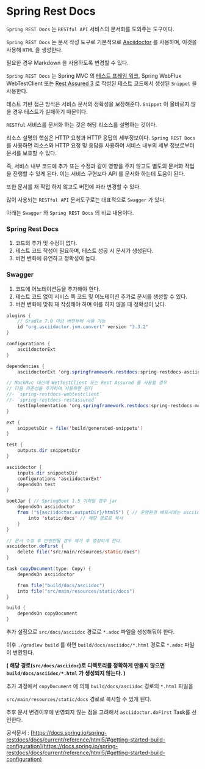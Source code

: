 # Spring Rest Docs

`Spring REST Docs` 는 `RESTful API` 서비스의 문서화를 도와주는 도구이다. 

`Spring REST Docs` 는 문서 작성 도구로 기본적으로 [Asciidoctor](https://asciidoctor.org/) 를 사용하며, 이것을 사용해 `HTML` 을 생성한다. 

필요한 경우 Markdown 을 사용하도록 변경할 수 있다.

`Spring REST Docs` 는 Spring MVC 의 [테스트 프레임 워크](https://docs.spring.io/spring-framework/docs/5.0.x/spring-framework-reference/testing.html#spring-mvc-test-framework), Spring WebFlux WebTestClient 또는 [Rest Assured 3](http://rest-assured.io/) 로 작성된 테스트 코드에서 생성된 `Snippet` 을 사용한다. 

테스트 기반 접근 방식은 서비스 문서의 정확성을 보장해준다.  `Snippet` 이 올바르지 않을 경우 테스트가 실패하기 때문이다.

`RESTful` 서비스를 문서화 하는 것은 해당 리소스를 설명하는 것이다. 

리소스 설명의 핵심은 HTTP 요청과 HTTP 응답의 세부정보이다. `Spring REST Docs` 를 사용하면 리소스와 HTTP 요청 및 응답을 사용하여 서비스 내부의 세부 정보로부터 문서를 보호할 수 있다. 

즉, 서비스 내부 코드에 추가 또는 수정과 같이 영향을 주지 않고도 별도의 문서화 작업을 진행할 수 있게 된다. 이는 서비스 구현보다 API 를 문서화 하는데 도움이 된다. 

또한 문서를 재 작업 하지 않고도 버전에 따라 변경할 수 있다.

많이 사용되는 `RESTful API` 문서도구로는 대표적으로 `Swagger` 가 있다. 

아래는 `Swagger` 와 `Spring REST Docs` 의 비교 내용이다.

### Spring Rest Docs

1. 코드의 추가 및 수정이 없다.
2. 테스트 코드 작성이 필요하며, 테스트 성공 시 문서가 생성된다.
3. 버전 변화에 유연하고 정확성이 높다.

### Swagger

1. 코드에 어노테이션등을 추가해야 한다.
2. 테스트 코드 없이 서비스 쪽 코드 및 어노테이션 추가로 문서를 생성할 수 있다.
3. 버전 변화에 맞춰 재 작성해야 하며 이를 하지 않을 때 정확성이 낮다.

```java
plugins {  
	// Gradle 7.0 이상 버전부터 사용 가능
	id "org.asciidoctor.jvm.convert" version "3.3.2"
}

configurations {
	asciidoctorExt 
}

dependencies {
	asciidoctorExt 'org.springframework.restdocs:spring-restdocs-asciidoctor:{project-version}' 

// MockMvc 대신에 WetTestClient 또는 Rest Assured 를 사용할 경우 
// 다음 의존성을 추가하여 사용하면 된다
//- `spring-restdocs-webtestclient`
//- `spring-restdocs-restassured`
	testImplementation 'org.springframework.restdocs:spring-restdocs-mockmvc:{project-version}' 
}

ext { 
	snippetsDir = file('build/generated-snippets')
}

test { 
	outputs.dir snippetsDir
}

asciidoctor { 
	inputs.dir snippetsDir 
	configurations 'asciidoctorExt' 
	dependsOn test
}

bootJar { // SpringBoot 1.5 이하일 경우 jar
    dependsOn asciidoctor
    from ("${asciidoctor.outputDir}/html5") { // 운영환경 배포시에는 asciidoctor 태스크를 빼고
        into 'static/docs' // 해당 경로로 복사
    }
}

// 문서 수정 후 반영안될 경우 제거 후 생성되게 한다.
asciidoctor.doFirst {
    delete file('src/main/resources/static/docs')
}

task copyDocument(type: Copy) {
    dependsOn asciidoctor

    from file("build/docs/asciidoc")
    into file("src/main/resources/static/docs")
}

build {
    dependsOn copyDocument
}
```

추가 설정으로 `src/docs/asciidoc` 경로로 `*.adoc` 파일을 생성해둬야 한다. 

이후 `./gradlew build` 를 하면 `build/docs/asciidoc/*.html` 경로로 `*.adoc` 파일이 변환된다.

**( 해당 경로(`src/docs/asciidoc`)로 디렉토리를 정확하게 만들지 않으면  `build/docs/asciidoc/*.html` 가 생성되지 않는다. )**

추가 과정에서 `copyDocument` 에 의해 `build/docs/asciidoc` 경로의 `*.html` 파일을

`src/main/resources/static/docs` 경로로 복사할 수 있게 된다.

추후 문서 변경이후에 반영되지 않는 점을 고려해서 `asciidoctor.doFirst` Task를 선언한다.

공식문서 : [https://docs.spring.io/spring-restdocs/docs/current/reference/html5/#getting-started-build-configuration](https://docs.spring.io/spring-restdocs/docs/current/reference/html5/#getting-started-build-configuration)
